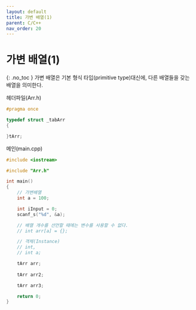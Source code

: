 ```yaml
---
layout: default
title: 가변 배열(1)
parent: C/C++
nav_order: 20
---
```


# 가변 배열(1)  
{: .no_toc }
가변 배열은 기본 형식 타입(primitive type)대신에, 다른 배열들을 갖는 배열을 의미한다.  

헤더파일(Arr.h)  
```c++
#pragma once

typedef struct _tabArr
{

}tArr;
```  

메인(main.cpp)  
````c++
#include <iostream>

#include "Arr.h"

int main()
{
	// 가변배열
	int a = 100;

	int iInput = 0;
	scanf_s("%d", &a);

	// 배열 개수를 선언할 때에는 변수를 사용할 수 없다.
	// int arr[a] = {};

	// 객체(Instance)
	// int, 
	// int a;

	tArr arr;
	
	tArr arr2;

	tArr arr3;

	return 0;
}
````
